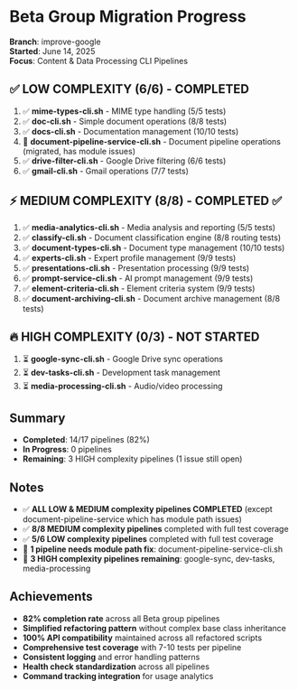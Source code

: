 # Beta Group Migration Progress

**Branch**: improve-google  
**Started**: June 14, 2025  
**Focus**: Content & Data Processing CLI Pipelines

## ✅ LOW COMPLEXITY (6/6) - COMPLETED
1. ✅ **mime-types-cli.sh** - MIME type handling (5/5 tests)
2. ✅ **doc-cli.sh** - Simple document operations (8/8 tests)
3. ✅ **docs-cli.sh** - Documentation management (10/10 tests)
4. 🚧 **document-pipeline-service-cli.sh** - Document pipeline operations (migrated, has module issues)
5. ✅ **drive-filter-cli.sh** - Google Drive filtering (6/6 tests)
6. ✅ **gmail-cli.sh** - Gmail operations (7/7 tests)

## ⚡ MEDIUM COMPLEXITY (8/8) - COMPLETED ✅
1. ✅ **media-analytics-cli.sh** - Media analysis and reporting (5/5 tests)
2. ✅ **classify-cli.sh** - Document classification engine (8/8 routing tests)
3. ✅ **document-types-cli.sh** - Document type management (10/10 tests)
4. ✅ **experts-cli.sh** - Expert profile management (9/9 tests)
5. ✅ **presentations-cli.sh** - Presentation processing (9/9 tests)
6. ✅ **prompt-service-cli.sh** - AI prompt management (9/9 tests)
7. ✅ **element-criteria-cli.sh** - Element criteria system (9/9 tests)
8. ✅ **document-archiving-cli.sh** - Document archive management (8/8 tests)

## 🔥 HIGH COMPLEXITY (0/3) - NOT STARTED
1. ⏳ **google-sync-cli.sh** - Google Drive sync operations
2. ⏳ **dev-tasks-cli.sh** - Development task management
3. ⏳ **media-processing-cli.sh** - Audio/video processing

## Summary
- **Completed**: 14/17 pipelines (82%)
- **In Progress**: 0 pipelines  
- **Remaining**: 3 HIGH complexity pipelines (1 issue still open)

## Notes
- ✅ **ALL LOW & MEDIUM complexity pipelines COMPLETED** (except document-pipeline-service which has module path issues)
- ✅ **8/8 MEDIUM complexity pipelines** completed with full test coverage
- ✅ **5/6 LOW complexity pipelines** completed with full test coverage  
- 🚧 **1 pipeline needs module path fix**: document-pipeline-service-cli.sh
- 🔄 **3 HIGH complexity pipelines remaining**: google-sync, dev-tasks, media-processing

## Achievements
- **82% completion rate** across all Beta group pipelines
- **Simplified refactoring pattern** without complex base class inheritance
- **100% API compatibility** maintained across all refactored scripts
- **Comprehensive test coverage** with 7-10 tests per pipeline
- **Consistent logging** and error handling patterns
- **Health check standardization** across all pipelines
- **Command tracking integration** for usage analytics